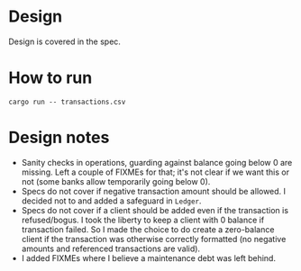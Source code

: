 # Design

Design is covered in the spec.

# How to run

```shell
cargo run -- transactions.csv
```

# Design notes

* Sanity checks in operations, guarding against balance going below 0 are missing. Left a couple of FIXMEs for that; it's not clear if we want this or not (some banks allow temporarily going below 0).
* Specs do not cover if negative transaction amount should be allowed. I decided not to and added a safeguard in `Ledger`.
* Specs do not cover if a client should be added even if the transaction is refused/bogus. I took the liberty to keep a client with 0 balance if transaction failed. So I made the choice to do create a zero-balance client if the transaction was otherwise correctly formatted (no negative amounts and referenced transactions are valid).
* I added FIXMEs where I believe a maintenance debt was left behind. 
